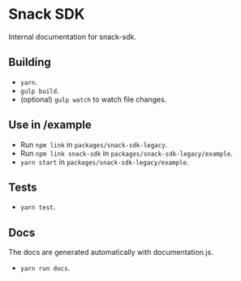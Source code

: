 # Snack SDK
Internal documentation for snack-sdk.

## Building
- `yarn`.
- `gulp build`.
- (optional) `gulp watch` to watch file changes.

## Use in /example
- Run `npm link` in `packages/snack-sdk-legacy`.
- Run `npm link snack-sdk` in `packages/snack-sdk-legacy/example`.
- `yarn start` in `packages/snack-sdk-legacy/example`.

## Tests
- `yarn test`.

## Docs
The docs are generated automatically with documentation.js.
- `yarn run docs`.
